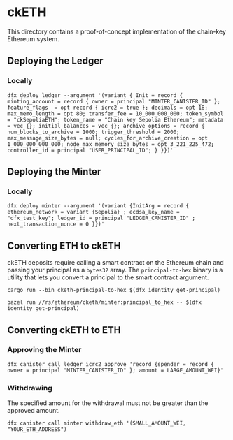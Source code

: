 # ckETH

This directory contains a proof-of-concept implementation of the chain-key Ethereum system.

## Deploying the Ledger

### Locally

```shell
dfx deploy ledger --argument '(variant { Init = record { minting_account = record { owner = principal "MINTER_CANISTER_ID" }; feature_flags  = opt record { icrc2 = true }; decimals = opt 18; max_memo_length = opt 80; transfer_fee = 10_000_000_000; token_symbol = "ckSepoliaETH"; token_name = "Chain key Sepolia Ethereum"; metadata = vec {}; initial_balances = vec {}; archive_options = record { num_blocks_to_archive = 1000; trigger_threshold = 2000; max_message_size_bytes = null; cycles_for_archive_creation = opt 1_000_000_000_000; node_max_memory_size_bytes = opt 3_221_225_472; controller_id = principal "USER_PRINCIPAL_ID"; } }})'
```

## Deploying the Minter

### Locally

```shell
dfx deploy minter --argument '(variant {InitArg = record { ethereum_network = variant {Sepolia} ; ecdsa_key_name = "dfx_test_key"; ledger_id = principal "LEDGER_CANISTER_ID" ; next_transaction_nonce = 0 }})'
```

## Converting ETH to ckETH

ckETH deposits require calling a smart contract on the Ethereum chain and passing your principal as a `bytes32` array.
The `principal-to-hex` binary is a utility that lets you convert a principal to the smart contract argument.

```shell
cargo run --bin cketh-principal-to-hex $(dfx identity get-principal)
```

```shell
bazel run //rs/ethereum/cketh/minter:principal_to_hex -- $(dfx identity get-principal)
```

## Converting ckETH to ETH

### Approving the Minter

```shell
dfx canister call ledger icrc2_approve 'record {spender = record { owner = principal "MINTER_CANISTER_ID" }; amount = LARGE_AMOUNT_WEI}'
```

### Withdrawing

The specified amount for the withdrawal must not be greater than the approved amount.

```shell
dfx canister call minter withdraw_eth '(SMALL_AMOUNT_WEI, "YOUR_ETH_ADDRESS")
```
